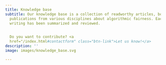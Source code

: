 ```yaml
---
title: Knowledge base
subtitle: Our knowledge base is a collection of readworthy articles, books and other
  publications from various disciplines about algorithmic fairness. Each piece of
  writing has been summarized and reviewed. 
  
  
  Do you want to contribute? <a
  href="/index.html#contactform" class="btn-link">Let us know!</a>
description: ''
image: images/knowledge_base.svg

---
```

